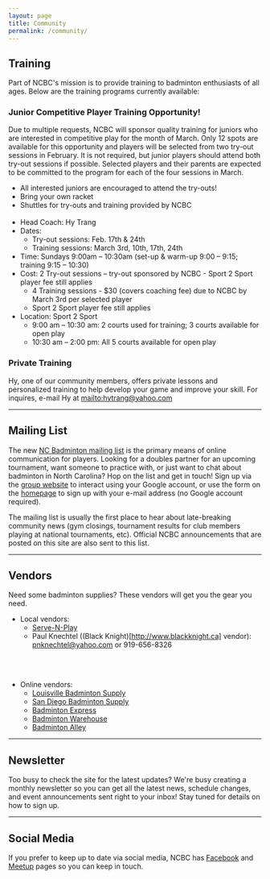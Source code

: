 ```yaml
---
layout: page
title: Community
permalink: /community/
---
```


## Training

Part of NCBC's mission is to provide training to badminton enthusiasts of all ages. Below are the training programs currently available:

### Junior Competitive Player Training Opportunity!

Due to multiple requests, NCBC will sponsor quality training for juniors who are interested in competitive play for the month of March. Only 12 spots are available for this opportunity and players will be selected from two try-out sessions in February. It is not required, but junior players should attend both try-out sessions if possible. Selected players and their parents are expected to be committed to the program for each of the four sessions in March.

- All interested juniors are encouraged to attend the try-outs!
- Bring your own racket
- Shuttles for try-outs and training provided by NCBC
<br /><br />
- Head Coach:  Hy Trang <br />
- Dates: <br />
    - Try-out sessions: Feb. 17th & 24th <br />
    - Training sessions: March 3rd, 10th, 17th, 24th <br />
- Time:  Sundays   9:00am – 10:30am (set-up & warm-up 9:00 – 9:15; training 9:15 – 10:30) <br />
- Cost:  2 Try-out sessions – try-out sponsored by NCBC - Sport 2 Sport player fee still applies <br />
    - 4 Training sessions - $30 (covers coaching fee) due to NCBC by March 3rd per selected player <br />
    - Sport 2 Sport player fee still applies <br />
- Location: Sport 2 Sport <br />
    - 9:00 am – 10:30 am: 2 courts used for training; 3 courts available for open play <br />
    - 10:30 am – 2:00 pm:  All 5 courts available for open play <br />

### Private Training

Hy, one of our community members, offers private lessons and personalized training to help develop your game and improve your skill. For inquires, e-mail Hy at <a href="&#x6d;&#x61;&#x69;&#000108;&#000116;&#000111;&#x3a;&#x6d;&#97;&#x69;&#000108;&#x74;&#000111;&#58;&#104;&#121;&#x74;&#x72;&#97;&#x6e;&#x67;&#00064;&#x79;&#x61;&#x68;&#000111;&#x6f;&#00046;&#99;&#111;&#x6d;?subject=&cc=&bcc=&body=" style="" class="" id="">&#000109;&#x61;&#x69;&#x6c;&#116;&#x6f;&#x3a;&#x68;&#x79;&#116;&#x72;&#x61;&#110;&#103;&#x40;&#x79;&#x61;&#x68;&#000111;&#x6f;&#x2e;&#00099;&#111;&#x6d;</a>

<hr />

## Mailing List

The new [NC Badminton mailing list](http://groups.google.com/group/ncbadminton/) is the primary means of online communication for players. Looking for a doubles partner for an upcoming tournament, want someone to practice with, or just want to chat about badminton in North Carolina? Hop on the list and get in touch! Sign up via the [group website](http://groups.google.com/group/ncbadminton/) to interact using your Google account, or use the form on the [homepage](http://ncbadminton.org) to sign up with your e-mail address (no Google account required).

The mailing list is usually the first place to hear about late-breaking community news (gym closings, tournament results for club members playing at national tournaments, etc). Official NCBC announcements that are posted on this site are also sent to this list.

<hr />

## Vendors 

Need some badminton supplies? These vendors will get you the gear you need.

- Local vendors: <br />
    - [Serve-N-Play](http://www.servenplay.com/snpecomm1/) <br />
    - Paul Knechtel ((Black Knight)[http://www.blackknight.ca] vendor): <a href="&#x6d;&#x61;&#x69;&#000108;&#x74;&#x6f;&#58;&#000112;&#000110;&#107;&#000110;&#x65;&#x63;&#x68;&#000116;&#x65;&#x6c;&#x40;&#121;&#00097;&#000104;&#x6f;&#000111;&#x2e;&#00099;&#111;&#000109;?subject=&cc=&bcc=&body=" style="" class="" id="">&#000112;&#x6e;&#x6b;&#x6e;&#x65;&#99;&#000104;&#116;&#101;&#108;&#x40;&#x79;&#97;&#104;&#x6f;&#111;&#00046;&#99;&#x6f;&#x6d;</a> or 919-656-8326

<br /> <br />
- Online vendors: <br />
    - [Louisville Badminton Supply](http://www.angelfire.com/biz/lbs/current/) <br />
    - [San Diego Badminton Supply](http://www.badminton.net/cart/index.php) <br />
    - [Badminton Express](http://www.badmintonexpress.com/index.html) <br />
    - [Badminton Warehouse](http://www.badmintonwarehouse.com/) <br />
    - [Badminton Alley](http://www.badmintonalley.com/) <br />

<hr />



## Newsletter

Too busy to check the site for the latest updates? We're busy creating a monthly newsletter so you can get all the latest news, schedule changes, and event announcements sent right to your inbox! Stay tuned for details on how to sign up.

<hr />

## Social Media

If you prefer to keep up to date via social media, NCBC has [Facebook](http://www.facebook.com/pages/North-Carolina-Badminton-Club/143513899010031) and [Meetup](http://www.meetup.com/badminton-51/) pages so you can keep in touch.

